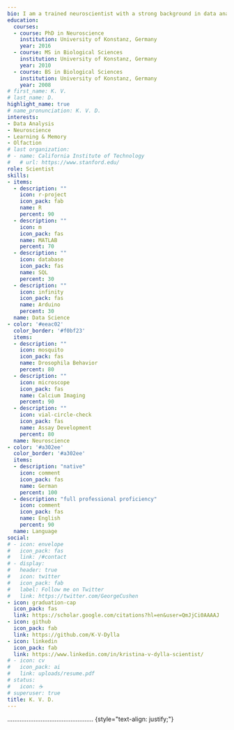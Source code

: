 ```yaml
---
bio: I am a trained neuroscientist with a strong background in data analysis.
education:
  courses:
  - course: PhD in Neuroscience
    institution: University of Konstanz, Germany
    year: 2016
  - course: MS in Biological Sciences
    institution: University of Konstanz, Germany
    year: 2010
  - course: BS in Biological Sciences
    institution: University of Konstanz, Germany
    year: 2008
# first_name: K. V.
# last_name: D.
highlight_name: true
# name_pronunciation: K. V. D.
interests:
- Data Analysis
- Neuroscience
- Learning & Memory
- Olfaction
# last organization:
# - name: California Institute of Technology
#   # url: https://www.stanford.edu/
role: Scientist
skills:
- items:
  - description: ""
    icon: r-project
    icon_pack: fab
    name: R
    percent: 90
  - description: ""
    icon: m
    icon_pack: fas
    name: MATLAB
    percent: 70
  - description: ""
    icon: database
    icon_pack: fas
    name: SQL
    percent: 30
  - description: ""
    icon: infinity
    icon_pack: fas
    name: Arduino
    percent: 30
  name: Data Science
- color: '#eeac02'
  color_border: '#f0bf23'
  items:
  - description: ""
    icon: mosquito
    icon_pack: fas
    name: Drosophila Behavior
    percent: 80
  - description: ""
    icon: microscope
    icon_pack: fas
    name: Calcium Imaging
    percent: 90
  - description: ""
    icon: vial-circle-check
    icon_pack: fas
    name: Assay Development
    percent: 80
  name: Neuroscience
- color: '#a302ee'
  color_border: '#a302ee'
  items:
  - description: "native"
    icon: comment
    icon_pack: fas
    name: German
    percent: 100
  - description: "full professional proficiency"
    icon: comment
    icon_pack: fas
    name: English
    percent: 90
  name: Language
social:
# - icon: envelope
#   icon_pack: fas
#   link: /#contact
# - display:
#   header: true
#   icon: twitter
#   icon_pack: fab
#   label: Follow me on Twitter
#   link: https://twitter.com/GeorgeCushen
- icon: graduation-cap
  icon_pack: fas
  link: https://scholar.google.com/citations?hl=en&user=QmJjCi0AAAAJ
- icon: github
  icon_pack: fab
  link: https://github.com/K-V-Dylla
- icon: linkedin
  icon_pack: fab
  link: https://www.linkedin.com/in/kristina-v-dylla-scientist/
# - icon: cv
#   icon_pack: ai
#   link: uploads/resume.pdf
# status:
#   icon: ☕️
# superuser: true
title: K. V. D.
---
```

.................................................
{style="text-align: justify;"}
